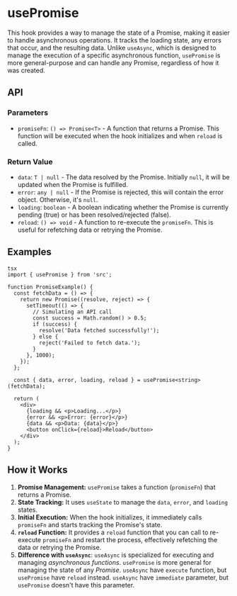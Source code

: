 # usePromise

This hook provides a way to manage the state of a Promise, making it easier to handle asynchronous operations. It tracks the loading state, any errors that occur, and the resulting data. Unlike `useAsync`, which is designed to manage the execution of a specific asynchronous function, `usePromise` is more general-purpose and can handle any Promise, regardless of how it was created.

## API

### Parameters

- `promiseFn`: `() => Promise<T>` - A function that returns a Promise. This function will be executed when the hook initializes and when `reload` is called.

### Return Value

- `data`: `T | null` - The data resolved by the Promise. Initially `null`, it will be updated when the Promise is fulfilled.
- `error`: `any | null` - If the Promise is rejected, this will contain the error object. Otherwise, it's `null`.
- `loading`: `boolean` - A boolean indicating whether the Promise is currently pending (true) or has been resolved/rejected (false).
- `reload`: `() => void` - A function to re-execute the `promiseFn`. This is useful for refetching data or retrying the Promise.

## Examples

```
tsx
import { usePromise } from 'src';

function PromiseExample() {
  const fetchData = () => {
    return new Promise((resolve, reject) => {
      setTimeout(() => {
        // Simulating an API call
        const success = Math.random() > 0.5;
        if (success) {
          resolve('Data fetched successfully!');
        } else {
          reject('Failed to fetch data.');
        }
      }, 1000);
    });
  };

  const { data, error, loading, reload } = usePromise<string>(fetchData);

  return (
    <div>
      {loading && <p>Loading...</p>}
      {error && <p>Error: {error}</p>}
      {data && <p>Data: {data}</p>}
      <button onClick={reload}>Reload</button>
    </div>
  );
}
```

## How it Works

1.  **Promise Management:** `usePromise` takes a function (`promiseFn`) that returns a Promise.
2.  **State Tracking:** It uses `useState` to manage the `data`, `error`, and `loading` states.
3.  **Initial Execution:** When the hook initializes, it immediately calls `promiseFn` and starts tracking the Promise's state.
4.  **`reload` Function:** It provides a `reload` function that you can call to re-execute `promiseFn` and restart the process, effectively refetching the data or retrying the Promise.
5.  **Difference with `useAsync`**: `useAsync` is specialized for executing and managing _asynchronous functions_. `usePromise` is more general for managing the state of any _Promise_. `useAsync` have `execute` function, but `usePromise` have `reload` instead. `useAsync` have `immediate` parameter, but `usePromise` doesn't have this parameter.
